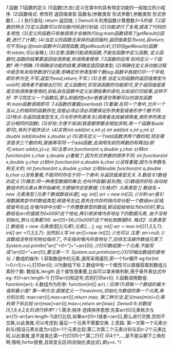 7.函数
 7.1函数的定义
  (1)函数(方法):定义在类中的具有特定功能的一段独立的小程序.
  (2)函数格式:
  修饰符 返回值类型 函数名(参数类型 形式参数1,参数类型 形式参数2,...)
  {
        执行语句;
        return 返回值;
  }
  Demo0:8.利用函数计算整数*3+5的值.
 7.2函数的特点
  (1)定义函数可以将功能代码进行封装;
  (2)功能进行了复用,提高了代码的复用性;
  (3)定义的函数只有被调用才会被执行(eg:main函数调用了getResult()函数,进行了计算);
  (4)当定义的函数无具体的返回值时,返回值类型为void,且return;可不写(eg:在main函数中只调用函数,即getResult(4);打印在getResult()函数中,retutn;可以省略.);
  (5)注意:函数只能调用函数,不能在函数中定义函数;
         定义函数时,函数的结果要返回给调用者,供调用者使用.
 7.3函数的应用  如何定义一个函数?  两个明确:
  (1)明确该功能的结果,即确定返回值类型;
  (2)明确在定义该功能过程中是否有未知参数进行运算,即确定形参类型和个数(eg:函数中我就打印一个字母,即形参为空,不写;返型为void,return;不写.)
  (3)注意:当定义的函数的返回值类型为void时,调用者不能输出打印;
          定义函数时,实现该函数的功能即可,至于返回值是是是交给调用者使用的,别私自在函数中定义处理结果的语句,比如说打印结果,这样不好.
     学习完定义一个函数后,那么前面的forfor嵌套语句等都可以封装在函数中,main函数调用即可.
 7.4函数的重载(overload)
  (1)重载:在同一个类中,允许一个及以上的相同的函数存在,但是必须必须必须要保证形参类型或者形参个数不同.
  (2)特点:与返回值类型无关,只与形参列表有关(调用者去找被调用者,用形参列表去区分相同的函数).
  (3)好处:方便于阅读(就是都想要去相加求和,用一个函数名add即可),有利于程序设计.
  (4)实例:int add(int x,int y)  int add(int x,int y,int z)  double add(double x,double y)
  (5)首先定义一个add函数求两个数的和,现在需求是求三个数的和,直接再写同一个add函数,去调用先前的两数的和再加z即可,return add(x,y)+z;
  (6)注意:int function(int x,double y,char z)和int function(int x,char z,double y)重载了,因为形式参数的顺序不同;
         int function(int x,double y,char z)和int function(int a,double b,char c)没有重载,因为与参数名称无关的;
         int function(int x,double y,char z)和double function(int a,double b,char c)没有重载,不能同时存在于同一个类中,与返回值类型无关.
8.数组
 8.1数组的定义
  (1)概念:同一种类型数据的集合,也叫作容器(装东西);
  (2)数组的好处:自动给数组中的元素从零开始编号,方便操作这些数据;
  (3)格式1: 元素类型 [] 数组名 = new 元素类型 [元素个数或数组长度];
       eg: int[] arr = new int[3]; //分析:arr是引用数据类型中的数组类型;赋值号左边,首先在内存的栈内存分配一个数组arr区域;
       赋值号右边,在堆内存中分配一个存整数类型的数组,假设起始地址为0x0097,那么数组名arr的值就为0x0097这个地址,再引用该堆内存地址下的数据元素;
       由于没有初始化,默认元素都为0.
           arr[0]=56;//0x0097这个地址放数据56.
     格式2: 元素类型[] 数组名 = new 元素类型[]{元素1,元素2,...};
       eg: int[] arr = new int[]{1,3,5,7};
           int[] arr ={1,3,5,7};
     当然别人写 int arr[]=new int[2]; //也可以
     注意: arr=null; //该数组没有任何地址指向了,,不在指向堆内存首地址了,后续无法操作数组元素了.
           System.out.println("arr["+0+"]="+arr[0]); //打印数组第一个元素,不能写成"arr[0]="+arr[0],要注意一下.
           System.out.println(arr);//打印输出数组的首地址.
      /*
      数组的操作:
      1.获取数组中的元素,通常采用遍历,即一个for循环 eg:for(int i=0;i<5;i++),打印arr[i]; //i为数组下标
      2.数组中有一个属性可以直接获取到数组元素的个数: 数组名.length 这个属性很重要,比如可以拿来做判断,用于条件表达式中 eg: if(i!=arr.length-1)
      打印arr[i]和逗号;否则打印arr[i];
      3.函数调用数组: function(arr);
      4.数组作为形参: function(int[] arr)
      */
      应用:(1)获取一个数组的最大值和最小值?
      第一种方法:直接定义一个max(min),初始化为数组的第一个元素,再分别比较;  max<arr[i],max=arr[i],return max;
      第二种方法:定义max(min)=0;再利用下标比较  arr[max]<arr[i],max=i,return arr[max].
           Demo0:9.对数组[5,1,6,4,2,8,9]进行排序?
      /*
      1.需求:排序
      选择排序思想:先拿arr[0]元素依次与arr[1]~arr[arr.length-1]进行比较,如果arr[0]<(或者>)arr[i],那么进行交换,否则不交换,以此类推,可以考虑到
      最后一个元素不需要交换.
      2.思路:
        第一次第一个元素分别与(假设元素长度为n)后n-1个元素比较;第二次第二个元素分别与后n-2个元素比较,以此类推,是不是类比第一行打印5个*,第二行打
      印4个*,...,是不是尖朝下三角形啊,哦啦,forfor嵌套,且改变左区间(初始化表达式),即y=x.
      */     
      
      
     
     
       

  
  
  

